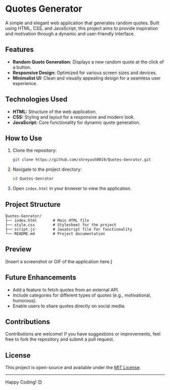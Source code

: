 
# Quotes Generator

A simple and elegant web application that generates random quotes. Built using HTML, CSS, and JavaScript, this project aims to provide inspiration and motivation through a dynamic and user-friendly interface.

## Features
- **Random Quote Generation:** Displays a new random quote at the click of a button.
- **Responsive Design:** Optimized for various screen sizes and devices.
- **Minimalist UI:** Clean and visually appealing design for a seamless user experience.

## Technologies Used
- **HTML:** Structure of the web application.
- **CSS:** Styling and layout for a responsive and modern look.
- **JavaScript:** Core functionality for dynamic quote generation.

## How to Use
1. Clone the repository:
   ```bash
   git clone https://github.com/shreyash0019/Quotes-Genrator.git
   ```
2. Navigate to the project directory:
   ```bash
   cd Quotes-Genrator
   ```
3. Open `index.html` in your browser to view the application.

## Project Structure
```
Quotes-Genrator/
├── index.html       # Main HTML file
├── style.css        # Stylesheet for the project
├── script.js        # JavaScript file for functionality
└── README.md        # Project documentation
```

## Preview
[Insert a screenshot or GIF of the application here.]

## Future Enhancements
- Add a feature to fetch quotes from an external API.
- Include categories for different types of quotes (e.g., motivational, humorous).
- Enable users to share quotes directly on social media.

## Contributions
Contributions are welcome! If you have suggestions or improvements, feel free to fork the repository and submit a pull request.

## License
This project is open-source and available under the [MIT License](LICENSE).

---

Happy Coding! 😊
